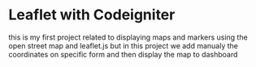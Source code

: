# Leaflet with Codeigniter

this is my first project related to displaying maps and markers using the open street map and leaflet.js
but in this project we add manualy the coordinates on specific form and then display the map to dashboard
